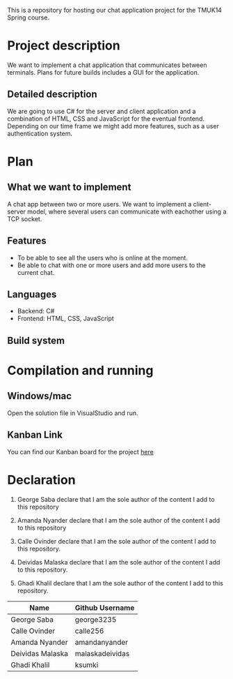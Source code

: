 This is a repository for hosting our chat application project for the TMUK14 Spring course. 
# Project description
We want to implement a chat application that communicates between terminals. 
Plans for future builds includes a GUI for the application.

## Detailed description
We are going to use C# for the server and client application and a combination of HTML, CSS and JavaScript for the eventual frontend. Depending on our time frame we might add more features, such as a user authentication system. 

# Plan 

## What we want to implement 
A chat app between two or more users. We want to implement a client-server model, where several users can communicate with eachother using a TCP socket. 

## Features 
* To be able to see all the users who is online at the moment. 
* Be able to chat with one or more users and add more users to the current chat.

## Languages
* Backend: C#
* Frontend: HTML, CSS, JavaScript 

## Build system 

# Compilation and running
## Windows/mac
Open the solution file in VisualStudio and run.

## Kanban Link
You can find our Kanban board for the project [here](https://github.com/users/calle256/projects/1)

# Declaration

1. George Saba declare that I am the sole author of the content I add to this repository

2. Amanda Nyander declare that I am the sole author of the content I add to this repository

3. Calle Ovinder declare that I am the sole author of the content I add to this repository.
   
4. Deividas Malaska declare that I am the sole author of the content I add to this repository.

5. Ghadi Khalil declare that I am the sole author of the content I add to this repository.

| Name            | Github Username |
|---              |---              |
| George Saba     | george3235      |
| Calle Ovinder   | calle256        |
| Amanda Nyander  | amandanyander   |
| Deividas Malaska| malaskadeividas |
| Ghadi Khalil    | ksumki          |




